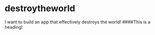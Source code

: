 # destroytheworld
I want to build an app that effectively destroys the world!
####This is a heading!
